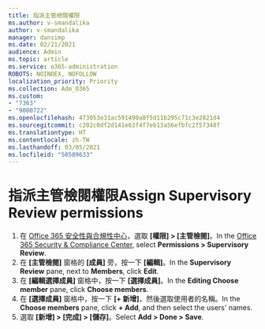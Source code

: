 ```yaml
---
title: 指派主管檢閱權限
ms.author: v-smandalika
author: v-smandalika
manager: dansimp
ms.date: 02/21/2021
audience: Admin
ms.topic: article
ms.service: o365-administration
ROBOTS: NOINDEX, NOFOLLOW
localization_priority: Priority
ms.collection: Adm_O365
ms.custom:
- "7363"
- "9000722"
ms.openlocfilehash: 473053e31ac591490a8f5d11b295c71c3e2821d4
ms.sourcegitcommit: c202c0df2d141e63f4f7eb13a56efbfc2f57348f
ms.translationtype: HT
ms.contentlocale: zh-TW
ms.lasthandoff: 03/05/2021
ms.locfileid: "50509633"
---
```

# <a name="assign-supervisory-review-permissions"></a><span data-ttu-id="eaa57-102">指派主管檢閱權限</span><span class="sxs-lookup"><span data-stu-id="eaa57-102">Assign Supervisory Review permissions</span></span>

1. <span data-ttu-id="eaa57-103">在 [Office 365 安全性與合規性中心](https://sip.protection.office.com/homepage)，選取 **[權限] > [主管檢閱]**。</span><span class="sxs-lookup"><span data-stu-id="eaa57-103">In the [Office 365 Security & Compliance Center](https://sip.protection.office.com/homepage), select **Permissions > Supervisory Review**.</span></span>
2. <span data-ttu-id="eaa57-104">在 **[主管檢閱]** 窗格的 **[成員]** 旁，按一下 **[編輯]**。</span><span class="sxs-lookup"><span data-stu-id="eaa57-104">In the **Supervisory Review** pane, next to **Members**, click **Edit**.</span></span>
3. <span data-ttu-id="eaa57-105">在 **[編輯選擇成員]** 窗格中，按一下 **[選擇成員]**。</span><span class="sxs-lookup"><span data-stu-id="eaa57-105">In the **Editing Choose member** pane, click **Choose members**.</span></span>
4. <span data-ttu-id="eaa57-106">在 **[選擇成員]** 窗格中，按一下 **[+ 新增]**，然後選取使用者的名稱。</span><span class="sxs-lookup"><span data-stu-id="eaa57-106">In the **Choose members** pane, click **+ Add**, and then select the users' names.</span></span>
5. <span data-ttu-id="eaa57-107">選取 **[新增] > [完成] > [儲存]**。</span><span class="sxs-lookup"><span data-stu-id="eaa57-107">Select **Add > Done > Save**.</span></span>